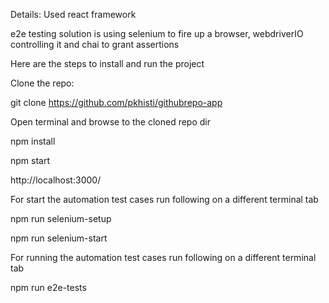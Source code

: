 Details: Used react framework

 e2e testing solution is using selenium to fire up a browser, webdriverIO controlling it and chai to grant assertions

Here are the steps to install and run the project

Clone the repo:

git clone https://github.com/pkhisti/githubrepo-app

Open terminal and browse to the cloned repo dir

npm install

npm start

http://localhost:3000/

For start the automation test cases run following on a different terminal tab

npm run selenium-setup

npm run selenium-start

For running the automation test cases run following on a different terminal tab

npm run e2e-tests
